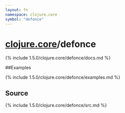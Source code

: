 ```yaml
---
layout: fn
namespace: clojure.core
symbol: "defonce"
---
```


# [clojure.core](../)/defonce

{% include 1.5.0/clojure.core/defonce/docs.md %}

##Examples

{% include 1.5.0/clojure.core/defonce/examples.md %}
## Source
{% include 1.5.0/clojure.core/defonce/src.md %}

